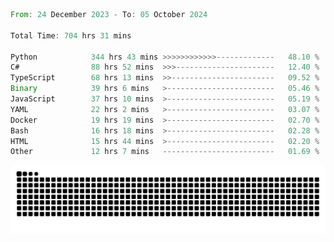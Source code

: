 <!--START_SECTION:waka-->

```rust
From: 24 December 2023 - To: 05 October 2024

Total Time: 704 hrs 31 mins

Python            344 hrs 43 mins >>>>>>>>>>>>-------------   48.10 %
C#                88 hrs 52 mins  >>>----------------------   12.40 %
TypeScript        68 hrs 13 mins  >>-----------------------   09.52 %
Binary            39 hrs 6 mins   >------------------------   05.46 %
JavaScript        37 hrs 10 mins  >------------------------   05.19 %
YAML              22 hrs 2 mins   >------------------------   03.07 %
Docker            19 hrs 19 mins  >------------------------   02.70 %
Bash              16 hrs 18 mins  >------------------------   02.28 %
HTML              15 hrs 44 mins  >------------------------   02.20 %
Other             12 hrs 7 mins   -------------------------   01.69 %
```

<!--END_SECTION:waka-->


<picture>
  <source media="(prefers-color-scheme: dark)" srcset="https://raw.githubusercontent.com/jeerawut97/jeerawut97/output/github-contribution-grid-snake.svg">
  <img alt="github contribution grid snake animation" src="https://raw.githubusercontent.com/jeerawut97/jeerawut97/output/github-contribution-grid-snake.svg">
</picture>
